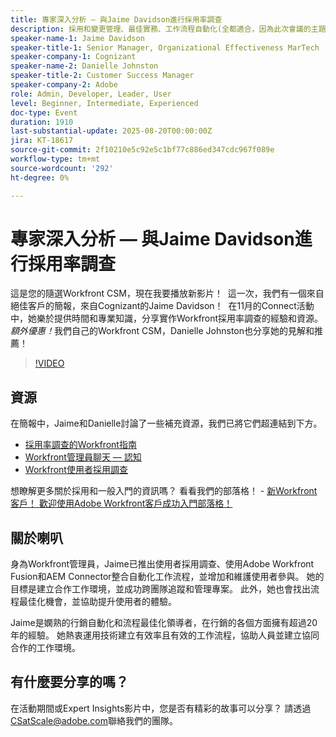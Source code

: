 ```yaml
---
title: 專家深入分析 — 與Jaime Davidson進行採用率調查
description: 採用和變更管理、最佳實務、工作流程自動化(全都適合，因為此次會議的主題是採用調查、最佳化和擴展流程
speaker-name-1: Jaime Davidson
speaker-title-1: Senior Manager, Organizational Effectiveness MarTech
speaker-company-1: Cognizant
speaker-name-2: Danielle Johnston
speaker-title-2: Customer Success Manager
speaker-company-2: Adobe
role: Admin, Developer, Leader, User
level: Beginner, Intermediate, Experienced
doc-type: Event
duration: 1910
last-substantial-update: 2025-08-20T00:00:00Z
jira: KT-18617
source-git-commit: 2f10210e5c92e5c1bf77c886ed347cdc967f089e
workflow-type: tm+mt
source-wordcount: '292'
ht-degree: 0%

---
```



# 專家深入分析 — 與Jaime Davidson進行採用率調查

這是您的隨選Workfront CSM，現在我要播放新影片！  這一次，我們有一個來自絕佳客戶的簡報，來自Cognizant的Jaime Davidson！  在11月的Connect活動中，她樂於提供時間和專業知識，分享實作Workfront採用率調查的經驗和資源。 *額外優惠！*&#x200B;我們自己的Workfront CSM，Danielle Johnston也分享她的見解和推薦！

>[!VIDEO](https://video.tv.adobe.com/v/3469895/?learn=on&enablevpops)

## 資源

在簡報中，Jaime和Danielle討論了一些補充資源，我們已將它們超連結到下方。

* [採用率調查的Workfront指南](https://cdn.experience.workfront.com/Training/Guides/Customer+Success+at+Scale/Workfront+Guide+to+Adoption+Surveys)
* [Workfront管理員聊天 — 認知](https://cdn.experience.workfront.com/Training/Guides/Customer+Success+at+Scale/Workfront+-+Admin+Chat+20231113+final+GBC)
* [Workfront使用者採用調查](https://cdn.experience.workfront.com/Training/Guides/Customer+Success+at+Scale/Workfront+User+Adoption+Survey+2022+final_Admin+chat)

想瞭解更多關於採用和一般入門的資訊嗎？ 看看我們的部落格！ - [新Workfront客戶！ 歡迎使用Adobe Workfront客戶成功入門部落格！](https://experienceleaguecommunities.adobe.com/t5/workfront-blogs/new-workfront-customers-welcome-to-the-adobe-workfront-customer/ba-p/635927)

## 關於喇叭

身為Workfront管理員，Jaime已推出使用者採用調查、使用Adobe Workfront Fusion和AEM Connector整合自動化工作流程，並增加和維護使用者參與。 她的目標是建立合作工作環境，並成功跨團隊追蹤和管理專案。 此外，她也會找出流程最佳化機會，並協助提升使用者的體驗。

Jaime是嫻熟的行銷自動化和流程最佳化領導者，在行銷的各個方面擁有超過20年的經驗。 她熱衷運用技術建立有效率且有效的工作流程，協助人員並建立協同合作的工作環境。

## 有什麼要分享的嗎？

在活動期間或Expert Insights影片中，您是否有精彩的故事可以分享？ 請透過[CSatScale@adobe.com](mailto:CSatScale@adobe.com)聯絡我們的團隊。

